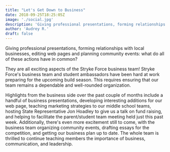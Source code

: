 ```yaml
---
title: "Let's Get Down to Business"
date: 2018-09-25T18:25:05Z
image: './social.jpg'
description: 'Giving professional presentations, forming relationships with local businesses, editing web pages and planning community events: what do all of these actions have in common?'
author: 'Audrey R.'
draft: false
---
```


Giving professional presentations, forming relationships with local businesses, editing web pages and planning community events: what do all of these actions have in common?

<!--more-->

They are all exciting aspects of the Stryke Force business team! Stryke Force's business team and student ambassadors have been hard at work preparing for the upcoming build season. This requires ensuring that our team remains a dependable and well-rounded organization.

Highlights from the business side over the past couple of months include a handful of business presentations, developing interesting additions for our web page, teaching marketing strategies to our middle school teams, hosting State Representative Jon Hoadley to give us a talk on fund raising, and helping to facilitate the parent/student team meeting held just this past week. Additionally, there's even more excitement still to come, with the business team organizing community events, drafting essays for the competition, and getting our business plan up to date. The whole team is thrilled to continue teaching members the importance of business, communication, and leadership.
